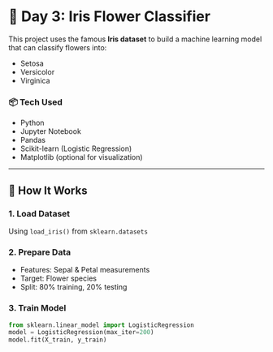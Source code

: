 # 🌸 Day 3: Iris Flower Classifier

This project uses the famous **Iris dataset** to build a machine learning model that can classify flowers into:
- Setosa
- Versicolor
- Virginica

### 📦 Tech Used
- Python
- Jupyter Notebook
- Pandas
- Scikit-learn (Logistic Regression)
- Matplotlib (optional for visualization)

---

## 🚀 How It Works

### 1. Load Dataset
Using `load_iris()` from `sklearn.datasets`

### 2. Prepare Data
- Features: Sepal & Petal measurements
- Target: Flower species
- Split: 80% training, 20% testing

### 3. Train Model
```python
from sklearn.linear_model import LogisticRegression
model = LogisticRegression(max_iter=200)
model.fit(X_train, y_train)
